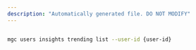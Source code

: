 ```yaml
---
description: "Automatically generated file. DO NOT MODIFY"
---
```


```bash

mgc users insights trending list --user-id {user-id}

```
